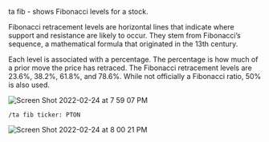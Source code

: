 ta fib - shows Fibonacci levels for a stock.

Fibonacci retracement levels are horizontal lines that indicate where support and resistance are likely to occur. They stem from Fibonacci’s sequence, a mathematical formula that originated in the 13th century.

Each level is associated with a percentage. The percentage is how much of a prior move the price has retraced. The Fibonacci retracement levels are 23.6%, 38.2%, 61.8%, and 78.6%. While not officially a Fibonacci ratio, 50% is also used.

![Screen Shot 2022-02-24 at 7 59 07 PM](https://user-images.githubusercontent.com/85772166/155651064-416c3160-0c8e-4b65-882f-5bf788c92995.png)

```
/ta fib ticker: PTON
```

![Screen Shot 2022-02-24 at 8 00 21 PM](https://user-images.githubusercontent.com/85772166/155651183-da999d50-8ddf-49a1-a39c-ada830107ba3.png)
